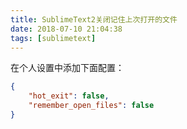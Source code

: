 ```yaml
---
title: SublimeText2关闭记住上次打开的文件
date: 2018-07-10 21:04:38
tags: [sublimetext]
---
```


在个人设置中添加下面配置：

```json
{
    "hot_exit": false,
    "remember_open_files": false
}
```
